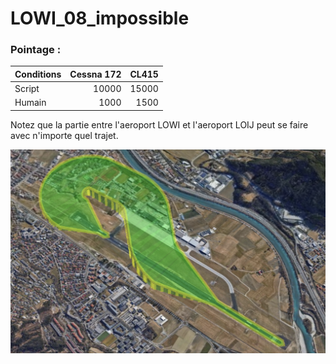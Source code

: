 # LOWI_08_impossible

### Pointage :

| Conditions    | Cessna 172 | CL415      |
| :------------ | ---------: | ---------: |
| Script        |      10000 |      15000 |
| Humain        |       1000 |       1500 |

Notez que la partie entre l'aeroport LOWI et l'aeroport LOIJ peut se faire avec
n'importe quel trajet.

![alt LOWI_08_impossible](https://github.com/udem-dlteam/hack2025/blob/main/parcours/LOWI_08_impossible/LOWI_08_impossible.png?raw=true)
